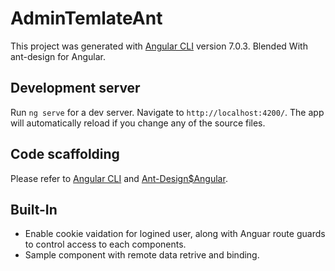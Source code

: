 # AdminTemlateAnt

This project was generated with [Angular CLI](https://github.com/angular/angular-cli) version 7.0.3.
Blended With ant-design for Angular.

## Development server

Run `ng serve` for a dev server. Navigate to `http://localhost:4200/`. The app will automatically reload if you change any of the source files.

## Code scaffolding

Please refer to [Angular CLI](https://github.com/angular/angular-cli) and [Ant-Design$Angular](https://ng.ant.design/docs/schematics/zh).

## Built-In

- Enable cookie vaidation for logined user, along with Anguar route guards to control access to each components.
- Sample component with remote data retrive and binding.


